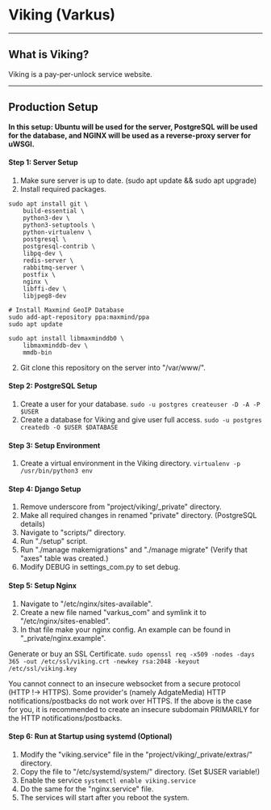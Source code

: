 # Viking (Varkus)
----
## What is Viking?
Viking is a pay-per-unlock service website.

----

## Production Setup
**In this setup: Ubuntu will be used for the server, PostgreSQL will be used for the database, and NGINX will be used as a reverse-proxy server for uWSGI.**

#### Step 1: Server Setup
1. Make sure server is up to date. (sudo apt update && sudo apt upgrade)
2. Install required packages.
```
sudo apt install git \
	build-essential \
	python3-dev \
	python3-setuptools \
	python-virtualenv \
	postgresql \
	postgresql-contrib \
	libpq-dev \
	redis-server \
	rabbitmq-server \
	postfix \
	nginx \
	libffi-dev \
	libjpeg8-dev

# Install Maxmind GeoIP Database
sudo add-apt-repository ppa:maxmind/ppa
sudo apt update

sudo apt install libmaxminddb0 \
	libmaxminddb-dev \
	mmdb-bin
```
2. Git clone this repository on the server into "/var/www/".

#### Step 2: PostgreSQL Setup
1. Create a user for your database. ```sudo -u postgres createuser -D -A -P $USER```
2. Create a database for Viking and give user full access. ```sudo -u postgres createdb -O $USER $DATABASE```

#### Step 3: Setup Environment
1. Create a virtual environment in the Viking directory. ```virtualenv -p /usr/bin/python3 env```

#### Step 4: Django Setup
1. Remove underscore from "project/viking/\_private" directory.
2. Make all required changes in renamed "private" directory. (PostgreSQL details)
3. Navigate to "scripts/" directory.
4. Run "./setup" script.
5. Run "./manage makemigrations" and "./manage migrate" (Verify that "axes" table was created.)
6. Modify DEBUG in settings_com.py to set debug.

#### Step 5: Setup Nginx
1. Navigate to "/etc/nginx/sites-available".
2. Create a new file named "varkus_com" and symlink it to "/etc/nginx/sites-enabled".
3. In that file make your nginx config. An example can be found in "\_private/nginx.example".

Generate or buy an SSL Certificate. ```sudo openssl req -x509 -nodes -days 365 -out /etc/ssl/viking.crt -newkey rsa:2048 -keyout /etc/ssl/viking.key```

You cannot connect to an insecure websocket from a secure protocol (HTTP !-> HTTPS).
Some provider's (namely AdgateMedia) HTTP notifications/postbacks do not work over HTTPS.
If the above is the case for you, it is recommended to create an insecure subdomain
PRIMARILY for the HTTP notifications/postbacks.

#### Step 6: Run at Startup using systemd (Optional)
1. Modify the "viking.service" file in the "project/viking/\_private/extras/" directory.
2. Copy the file to "/etc/systemd/system/" directory. (Set $USER variable!)
3. Enable the service ```systemctl enable viking.service```
4. Do the same for the "nginx.service" file.
5. The services will start after you reboot the system.
